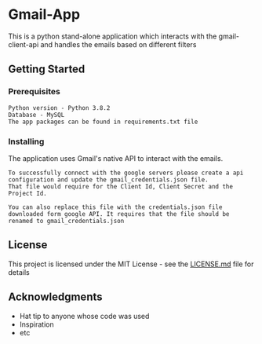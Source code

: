 # Gmail-App 

This is a python stand-alone application which interacts with the gmail-client-api and handles the emails based on different filters

## Getting Started


### Prerequisites
```
Python version - Python 3.8.2
Database - MySQL 
The app packages can be found in requirements.txt file
```

### Installing

The application uses Gmail's native API to interact with the emails. 


```
To successfully connect with the google servers please create a api configuration and update the gmail_credentials.json file.
That file would require for the Client Id, Client Secret and the Project Id. 

You can also replace this file with the credentials.json file downloaded form google API. It requires that the file should be renamed to gmail_credentials.json 
```


## License

This project is licensed under the MIT License - see the [LICENSE.md](LICENSE.md) file for details

## Acknowledgments

* Hat tip to anyone whose code was used
* Inspiration
* etc

